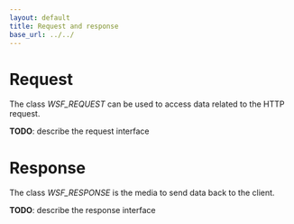 ```yaml
---
layout: default
title: Request and response
base_url: ../../
---
```

# Request
The class _WSF_REQUEST_ can be used to access data related to the HTTP request.

**TODO**: describe the request interface

# Response
The class _WSF_RESPONSE_ is the media to send data back to the client.

**TODO**: describe the response interface